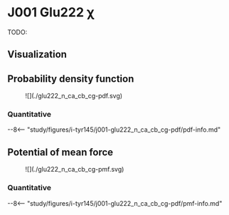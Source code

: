 # J001 Glu222 χ

TODO:

## Visualization

<div id="reduced-view" class="mol-container"></div>
<script>
document.addEventListener('DOMContentLoaded', (event) => {
    const viewer = molstar.Viewer.create('reduced-view', {
        layoutIsExpanded: false,
        layoutShowControls: false,
        layoutShowRemoteState: false,
        layoutShowSequence: true,
        layoutShowLog: false,
        layoutShowLeftPanel: false,
        viewportShowExpand: true,
        viewportShowSelectionMode: true,
        viewportShowAnimation: false,
        pdbProvider: 'rcsb',
    }).then(viewer => {
        // viewer.loadStructureFromUrl("/analysis/005-rogfp-glh-md/data/traj/frame_106403.pdb", "pdb");
        viewer.loadSnapshotFromUrl("/misc/002-molstar-states/reduced-example.molj", "molj");
    });
});
</script>

## Probability density function

<figure markdown>
![](./glu222_n_ca_cb_cg-pdf.svg)
</figure>

### Quantitative

--8<-- "study/figures/i-tyr145/j001-glu222_n_ca_cb_cg-pdf/pdf-info.md"

## Potential of mean force

<figure markdown>
![](./glu222_n_ca_cb_cg-pmf.svg)
</figure>

### Quantitative

--8<-- "study/figures/i-tyr145/j001-glu222_n_ca_cb_cg-pdf/pmf-info.md"
